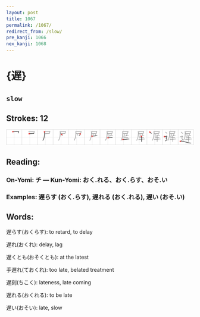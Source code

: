 ```yaml
---
layout: post
title: 1067
permalink: /1067/
redirect_from: /slow/
pre_kanji: 1066
nex_kanji: 1068
---
```


# {遅}

## `slow`

## Strokes: 12

<div class="stroke"><img src="../images/E98185.png" /></div>

## Reading:

### On-Yomi: チ &mdash; Kun-Yomi: おく.れる、おく.らす、おそ.い

### Examples: 遅らす (おく.らす), 遅れる (おく.れる), 遅い (おそ.い)

## Words:

遅らす(おくらす): to retard, to delay

遅れ(おくれ): delay, lag

遅くとも(おそくとも): at the latest

手遅れ(ておくれ): too late, belated treatment

遅刻(ちこく): lateness, late coming

遅れる(おくれる): to be late

遅い(おそい): late, slow
